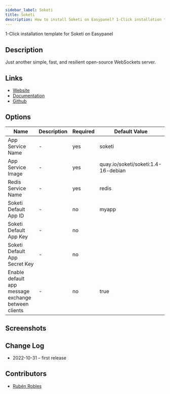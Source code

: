 ```yaml
---
sidebar_label: Soketi
title: Soketi
description: How to install Soketi on Easypanel? 1-Click installation template for Soketi on Easypanel
---
```


<!-- generated -->

1-Click installation template for Soketi on Easypanel

## Description

Just another simple, fast, and resilient open-source WebSockets server.

## Links

- [Website](https://soketi.app/)
- [Documentation](https://docs.soketi.app/)
- [Github](https://github.com/soketi/soketi/)

## Options

Name | Description | Required | Default Value
-|-|-|-
App Service Name | - | yes | soketi
App Service Image | - | yes | quay.io/soketi/soketi:1.4-16-debian
Redis Service Name | - | yes | redis
Soketi Default App ID | - | no | myapp
Soketi Default App Key | - | no | 
Soketi Default App Secret Key | - | no | 
Enable default app message exchange between clients | - | no | true

## Screenshots


## Change Log

- 2022-10-31 – first release

## Contributors

- [Rubén Robles](https://github.com/D8vjork)

